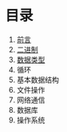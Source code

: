 # 目录

1. [前言](README.md)
2. [二进制](er-jin-zhi.md)
3. [数据类型](shu-ju-lei-xing.md)
4. 循环
5. 基本数据结构
6. 文件操作
7. 网络通信
8. 数据库
9. 操作系统




